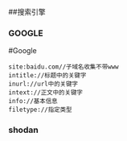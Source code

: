 ##搜索引擎
### GOOGLE
#Google
```
site:baidu.com//子域名收集不带www
intitle://标题中的关键字
inurl://url中的关键字
intext://正文中的关键字
info://基本信息
filetype://指定类型
```
### shodan